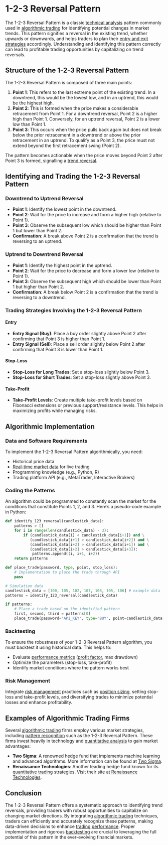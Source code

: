 # 1-2-3 Reversal Pattern

The 1-2-3 Reversal Pattern is a classic [technical analysis](../t/technical_analysis.md) pattern commonly used in [algorithmic trading](../a/algorithmic_trading.md) for identifying potential changes in market trends. This pattern signifies a reversal in the existing trend, whether upwards or downwards, and helps traders to plan their [entry and exit strategies](../e/entry_and_exit_strategies.md) accordingly. Understanding and identifying this pattern correctly can lead to profitable trading opportunities by capitalizing on trend reversals.

## Structure of the 1-2-3 Reversal Pattern

The 1-2-3 Reversal Pattern is composed of three main points:

1. **Point 1**: This refers to the last extreme point of the existing trend. In a downtrend, this would be the lowest low, and in an uptrend, this would be the highest high.
2. **Point 2**: This is formed when the price makes a considerable retracement from Point 1. For a downtrend reversal, Point 2 is a higher high than Point 1. Conversely, for an uptrend reversal, Point 2 is a lower low than Point 1.
3. **Point 3**: This occurs when the price pulls back again but does not break below the prior retracement in a downtrend or above the prior retracement in an uptrend. To qualify as a Point 3, the price must not extend beyond the first retracement swing (Point 2).

The pattern becomes actionable when the price moves beyond Point 2 after Point 3 is formed, signalling a [trend reversal](../t/trend_reversal.md).

## Identifying and Trading the 1-2-3 Reversal Pattern

### Downtrend to Uptrend Reversal
- **Point 1**: Identify the lowest point in the downtrend.
- **Point 2**: Wait for the price to increase and form a higher high (relative to Point 1).
- **Point 3**: Observe the subsequent low which should be higher than Point 1 but lower than Point 2.
- **Confirmation**: A break above Point 2 is a confirmation that the trend is reversing to an uptrend.

### Uptrend to Downtrend Reversal
- **Point 1**: Identify the highest point in the uptrend.
- **Point 2**: Wait for the price to decrease and form a lower low (relative to Point 1).
- **Point 3**: Observe the subsequent high which should be lower than Point 1 but higher than Point 2.
- **Confirmation**: A break below Point 2 is a confirmation that the trend is reversing to a downtrend.

### Trading Strategies Involving the 1-2-3 Reversal Pattern
#### Entry
- **Entry Signal (Buy)**: Place a buy order slightly above Point 2 after confirming that Point 3 is higher than Point 1.
- **Entry Signal (Sell)**: Place a sell order slightly below Point 2 after confirming that Point 3 is lower than Point 1.

#### Stop-Loss
- **Stop-Loss for Long Trades**: Set a stop-loss slightly below Point 3.
- **Stop-Loss for Short Trades**: Set a stop-loss slightly above Point 3.

#### Take-Profit
- **Take-Profit Levels**: Create multiple take-profit levels based on Fibonacci extensions or previous support/resistance levels. This helps in maximizing profits while managing risks.

## Algorithmic Implementation
### Data and Software Requirements
To implement the 1-2-3 Reversal Pattern algorithmically, you need:
- Historical price data
- [Real-time market data](../r/real-time_market_data.md) for live trading
- Programming knowledge (e.g., Python, R)
- Trading platform API (e.g., MetaTrader, Interactive Brokers)

### Coding the Patterns
An algorithm could be programmed to constantly scan the market for the conditions that constitute Points 1, 2, and 3. Here’s a pseudo-code example in Python:

```python
def identify_123_reversal(candlestick_data):
    patterns = []
    for i in range(len(candlestick_data) - 3):
        if (candlestick_data[i] < candlestick_data[i+1]) and \
           (candlestick_data[i+1] > candlestick_data[i+2]) and \
           (candlestick_data[i+2] > candlestick_data[i+1]) and \
           (candlestick_data[i+2] > candlestick_data[i+3]):
            patterns.append((i, i+1, i+2))
    return patterns

def place_trade(password, type, point, stop_loss):
    # Implementation to place the trade through API
    pass

# Simulation data
candlestick_data = [100, 105, 102, 107, 108, 105, 106] # example data
patterns = identify_123_reversal(candlestick_data)

if patterns:
    # Place a trade based on the identified pattern
    first, second, third = patterns[0]
    place_trade(password='API_KEY', type='BUY', point=candlestick_data[second], stop_loss=candlestick_data[third])
```

### Backtesting
To ensure the robustness of your 1-2-3 Reversal Pattern algorithm, you must backtest it using historical data. This helps to:
- Evaluate [performance metrics](../p/performance_metrics.md) ([profit factor](../p/profit_factor.md), max drawdown)
- Optimize the parameters (stop-loss, take-profit)
- Identify market conditions where the pattern works best

### Risk Management
Integrate [risk management](../r/risk_management.md) practices such as [position sizing](../p/position_sizing.md), setting stop-loss and take-profit levels, and diversifying trades to minimize potential losses and enhance profitability.

## Examples of Algorithmic Trading Firms
Several [algorithmic trading](../a/algorithmic_trading.md) firms employ various market strategies, including [pattern recognition](../p/pattern_recognition.md) such as the 1-2-3 Reversal Pattern. These firms invest heavily in technology and [quantitative analysis](../q/quantitative_analysis.md) to gain market advantages:

- **Two Sigma**: A renowned hedge fund that implements machine learning and advanced algorithms. More information can be found at [Two Sigma](https://www.twosigma.com).
- **Renaissance Technologies**: Another leading hedge fund known for its [quantitative trading](../q/quantitative_trading.md) strategies. Visit their site at [Renaissance Technologies](https://www.rentec.com).

## Conclusion
The 1-2-3 Reversal Pattern offers a systematic approach to identifying trend reversals, providing traders with robust opportunities to capitalize on changing market directions. By integrating [algorithmic trading](../a/algorithmic_trading.md) techniques, traders can efficiently and accurately recognize these patterns, making data-driven decisions to enhance [trading performance](../t/trading_performance.md). Proper implementation and rigorous [backtesting](../b/backtesting.md) are crucial to leveraging the full potential of this pattern in the ever-evolving financial markets.